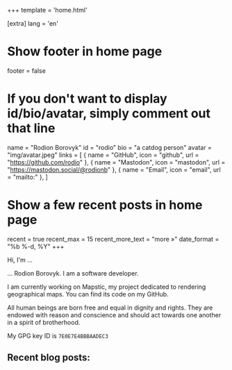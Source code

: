 +++
template = 'home.html'

[extra]
lang = 'en'

# Show footer in home page
footer = false

# If you don't want to display id/bio/avatar, simply comment out that line
name = "Rodion Borovyk"
id = "rodio"
bio = "a catdog person"
avatar = "img/avatar.jpeg"
links = [
    { name = "GitHub", icon = "github", url = "https://github.com/rodio" },
    { name = "Mastodon", icon = "mastodon", url = "https://mastodon.social/@rodionb" },
    { name = "Email", icon = "email", url = "mailto:<your-email-address>" },
]

# Show a few recent posts in home page
recent = true
recent_max = 15
recent_more_text = "more »"
date_format = "%b %-d, %Y"
+++

Hi, I'm ...

... Rodion Borovyk. I am a software developer.

I am currently working on Mapstic, my project dedicated to rendering geographical maps. You can find its code on
my GitHub.

All human beings are born free and equal in dignity and rights.
They are endowed with reason and conscience and should act
towards one another in a spirit of brotherhood.

My GPG key ID is `7E0E7E4BBBAADEC3`


## Recent blog posts:
